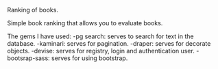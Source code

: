 Ranking of books.

Simple book ranking that allows you to evaluate books.

The gems I have used:
-pg search:  serves to search for text in the database.
-kaminari: serves for pagination.
-draper: serves for decorate objects.
-devise: serves for registry, login and authentication user.
-bootsrap-sass: serves for using bootstrap.
